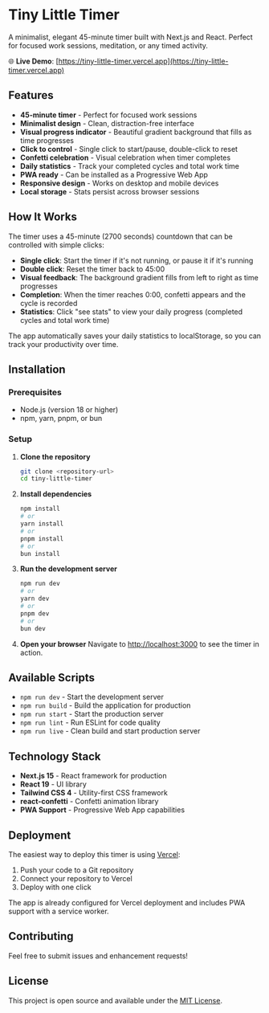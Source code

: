 # Tiny Little Timer

A minimalist, elegant 45-minute timer built with Next.js and React. Perfect for focused work sessions, meditation, or any timed activity.

🌐 **Live Demo**: [https://tiny-little-timer.vercel.app](https://tiny-little-timer.vercel.app)

## Features

- **45-minute timer** - Perfect for focused work sessions
- **Minimalist design** - Clean, distraction-free interface
- **Visual progress indicator** - Beautiful gradient background that fills as time progresses
- **Click to control** - Single click to start/pause, double-click to reset
- **Confetti celebration** - Visual celebration when timer completes
- **Daily statistics** - Track your completed cycles and total work time
- **PWA ready** - Can be installed as a Progressive Web App
- **Responsive design** - Works on desktop and mobile devices
- **Local storage** - Stats persist across browser sessions

## How It Works

The timer uses a 45-minute (2700 seconds) countdown that can be controlled with simple clicks:

- **Single click**: Start the timer if it's not running, or pause it if it's running
- **Double click**: Reset the timer back to 45:00
- **Visual feedback**: The background gradient fills from left to right as time progresses
- **Completion**: When the timer reaches 0:00, confetti appears and the cycle is recorded
- **Statistics**: Click "see stats" to view your daily progress (completed cycles and total work time)

The app automatically saves your daily statistics to localStorage, so you can track your productivity over time.

## Installation

### Prerequisites

- Node.js (version 18 or higher)
- npm, yarn, pnpm, or bun

### Setup

1. **Clone the repository**
   ```bash
   git clone <repository-url>
   cd tiny-little-timer
   ```

2. **Install dependencies**
   ```bash
   npm install
   # or
   yarn install
   # or
   pnpm install
   # or
   bun install
   ```

3. **Run the development server**
   ```bash
   npm run dev
   # or
   yarn dev
   # or
   pnpm dev
   # or
   bun dev
   ```

4. **Open your browser**
   Navigate to [http://localhost:3000](http://localhost:3000) to see the timer in action.

## Available Scripts

- `npm run dev` - Start the development server
- `npm run build` - Build the application for production
- `npm run start` - Start the production server
- `npm run lint` - Run ESLint for code quality
- `npm run live` - Clean build and start production server

## Technology Stack

- **Next.js 15** - React framework for production
- **React 19** - UI library
- **Tailwind CSS 4** - Utility-first CSS framework
- **react-confetti** - Confetti animation library
- **PWA Support** - Progressive Web App capabilities

## Deployment

The easiest way to deploy this timer is using [Vercel](https://vercel.com):

1. Push your code to a Git repository
2. Connect your repository to Vercel
3. Deploy with one click

The app is already configured for Vercel deployment and includes PWA support with a service worker.

## Contributing

Feel free to submit issues and enhancement requests!

## License

This project is open source and available under the [MIT License](LICENSE).
